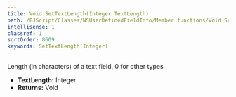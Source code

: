 ```yaml
---
title: Void SetTextLength(Integer TextLength)
path: /EJScript/Classes/NSUserDefinedFieldInfo/Member functions/Void SetTextLength(Integer p_0)
intellisense: 1
classref: 1
sortOrder: 8609
keywords: SetTextLength(Integer)
---
```



Length (in characters) of a text field, 0 for other types



* **TextLength:** Integer
* **Returns:** Void


